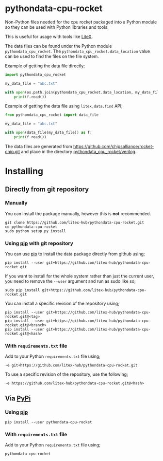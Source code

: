 # pythondata-cpu-rocket

Non-Python  files needed for the cpu rocket packaged
into a Python module so they can be used with Python libraries and tools.

This is useful for usage with tools like
[LiteX](https://github.com/enjoy-digital/litex.git).

The data files can be found under the Python module `pythondata_cpu_rocket`. The
`pythondata_cpu_rocket.data_location` value can be used to find the files on the file
system.

Example of getting the data file directly;
```python
import pythondata_cpu_rocket

my_data_file = "abc.txt"

with open(os.path.join(pythondata_cpu_rocket.data_location, my_data_file)) as f:
    print(f.read())
```

Example of getting the data file using `litex.data.find` API;
```python
from pythondata_cpu_rocket import data_file

my_data_file = "abc.txt"

with open(data_file(my_data_file)) as f:
    print(f.read())
```



The data files are generated from https://github.com/chipsalliance/rocket-chip.git and place in the directory
[pythondata_cpu_rocket/verilog](pythondata_cpu_rocket/verilog).


# Installing

## Directly from git repository

### Manually

You can install the package manually, however this is **not** recommended.

```
git clone https://github.com/litex-hub/pythondata-cpu-rocket.git
cd pythondata-cpu-rocket
sudo python setup.py install
```

### Using [pip](https://pip.pypa.io/) with git repository

You can use [pip](https://pip.pypa.io/) to install the data package directly
from github using;

```
pip install --user git+https://github.com/litex-hub/pythondata-cpu-rocket.git
```

If you want to install for the whole system rather than just the current user,
you need to remove the `--user` argument and run as sudo like so;

```
sudo pip install git+https://github.com/litex-hub/pythondata-cpu-rocket.git
```

You can install a specific revision of the repository using;
```
pip install --user git+https://github.com/litex-hub/pythondata-cpu-rocket.git@<tag>
pip install --user git+https://github.com/litex-hub/pythondata-cpu-rocket.git@<branch>
pip install --user git+https://github.com/litex-hub/pythondata-cpu-rocket.git@<hash>
```

### With `requirements.txt` file

Add to your Python `requirements.txt` file using;
```
-e git+https://github.com/litex-hub/pythondata-cpu-rocket.git
```

To use a specific revision of the repository, use the following;
```
-e https://github.com/litex-hub/pythondata-cpu-rocket.git@<hash>
```

## Via [PyPi](https://pypi.org/project/pythondata-cpu-rocket/)

### Using [pip](https://pip.pypa.io/)

```
pip install --user pythondata-cpu-rocket
```

### With `requirements.txt` file

Add to your Python `requirements.txt` file using;
```
pythondata-cpu-rocket
```
